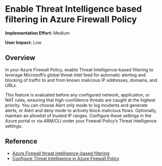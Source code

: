 # Enable Threat Intelligence based filtering in Azure Firewall Policy
 
**Implementation Effort:** Medium

**User Impact:** Low 

## Overview

In your Azure Firewall Policy, enable Threat Intelligence–based filtering to leverage Microsoft’s global threat intel feed for automatic alerting and blocking of traffic to and from known malicious IP addresses, domains, and URLs. 

This feature is evaluated before any configured network, application, or NAT rules, ensuring that high-confidence threats are caught at the highest priority. You can choose Alert only mode to log incidents and generate alerts, or Alert and deny mode to actively block malicious flows. Optionally, maintain an allowlist of trusted IP ranges. Configure these settings in the Azure portal or via ARM/CLI under your Firewall Policy’s Threat Intelligence settings.

## Reference

* [Azure Firewall threat intelligence-based filtering](https://learn.microsoft.com/en-us/azure/firewall/threat-intel?utm_source=chatgpt.com)
* [Configure Threat Intelligence in Azure Firewall Policy](https://learn.microsoft.com/en-us/azure/firewall-manager/threat-intelligence-settings?utm_source=chatgpt.com)
